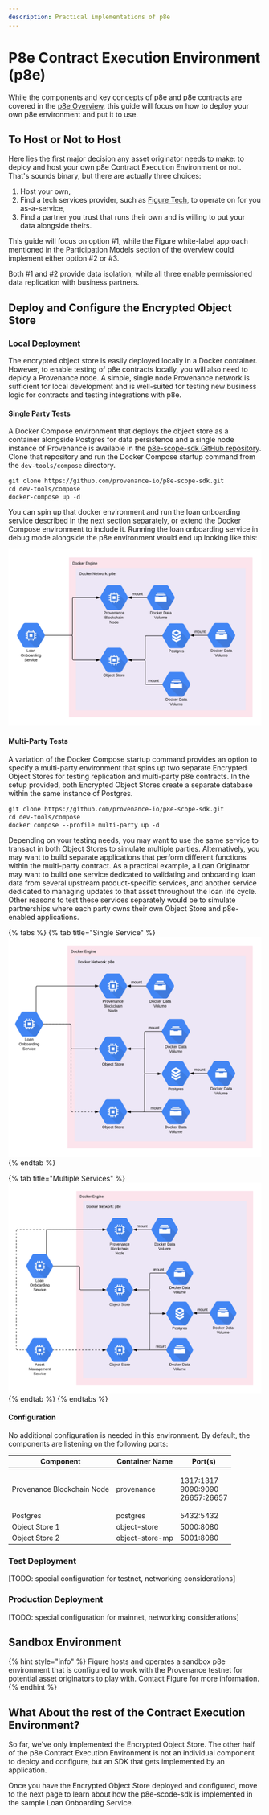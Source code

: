 ```yaml
---
description: Practical implementations of p8e
---
```


# P8e Contract Execution Environment (p8e)

While the components and key concepts of p8e and p8e contracts are covered in the [p8e Overview](https://docs.provenance.io/p8e/overview), this guide will focus on how to deploy your own p8e environment and put it to use.

## To Host or Not to Host

Here lies the first major decision any asset originator needs to make: to deploy and host your own p8e Contract Execution Environment or not. That's sounds binary, but there are actually three choices:

1. Host your own,
2. Find a tech services provider, such as [Figure Tech](https://www.figure.tech), to operate on for you as-a-service,
3. Find a partner you trust that runs their own and is willing to put your data alongside theirs.

This guide will focus on option #1, while the Figure white-label approach mentioned in the Participation Models section of the overview could implement either option #2 or #3.

Both #1 and #2 provide data isolation, while all three enable permissioned data replication with business partners.

## Deploy and Configure the Encrypted Object Store

### Local Deployment

The encrypted object store is easily deployed locally in a Docker container. However, to enable testing of p8e contracts locally, you will also need to deploy a Provenance node. A simple, single node Provenance network is sufficient for local development and is well-suited for testing new business logic for contracts and testing integrations with p8e.

#### Single Party Tests

A Docker Compose environment that deploys the object store as a container alongside Postgres for data persistence and a single node instance of Provenance is available in the [p8e-scope-sdk GitHub repository](https://github.com/provenance-io/p8e-scope-sdk/tree/main/dev-tools/compose). Clone that repository and run the Docker Compose startup command from the `dev-tools/compose` directory.

```
git clone https://github.com/provenance-io/p8e-scope-sdk.git
cd dev-tools/compose
docker-compose up -d
```

You can spin up that docker environment and run the loan onboarding service described in the next section separately, or extend the Docker Compose environment to include it. Running the loan onboarding service in debug mode alongside the p8e environment would end up looking like this:

![Single Object Store Local Testing Environment](<../../.gitbook/assets/Post Close - Local Env.png>)

#### Multi-Party Tests

A variation of the Docker Compose startup command provides an option to specify a multi-party environment that spins up two separate Encrypted Object Stores for testing replication and multi-party p8e contracts. In the setup provided, both Encrypted Object Stores create a separate database within the same instance of Postgres.

```
git clone https://github.com/provenance-io/p8e-scope-sdk.git
cd dev-tools/compose
docker compose --profile multi-party up -d
```

Depending on your testing needs, you may want to use the same service to transact in both Object Stores to simulate multiple parties. Alternatively, you may want to build separate applications that perform different functions within the multi-party contract. As a practical example, a Loan Originator may want to build one service dedicated to validating and onboarding loan data from several upstream product-specific services, and another service dedicated to managing updates to that asset throughout the loan life cycle. Other reasons to test these services separately would be to simulate partnerships where each party owns their own Object Store and p8e-enabled applications.

{% tabs %}
{% tab title="Single Service" %}
![A single service transacting with unique object stores to execute either multi-party contracts or a series of contracts](<../../.gitbook/assets/Post Close - Local Env - MP1.png>)
{% endtab %}

{% tab title="Multiple Services" %}
![Multiple services transacting with unique object stores to execute either multi-party contracts or a series of contracts](<../../.gitbook/assets/Post Close - Local Env - MP2 (1).png>)
{% endtab %}
{% endtabs %}

#### Configuration

No additional configuration is needed in this environment. By default, the components are listening on the following ports:

| Component                  | Container Name  | Port(s)                                      |
| -------------------------- | --------------- | -------------------------------------------- |
| Provenance Blockchain Node | provenance      | <p>1317:1317<br>9090:9090<br>26657:26657</p> |
| Postgres                   | postgres        | 5432:5432                                    |
| Object Store 1             | object-store    | 5000:8080                                    |
| Object Store 2             | object-store-mp | 5001:8080                                    |

### Test Deployment

\[TODO: special configuration for testnet, networking considerations]

### Production Deployment

\[TODO: special configuration for mainnet, networking considerations]

## Sandbox Environment

{% hint style="info" %}
Figure hosts and operates a sandbox p8e environment that is configured to work with the Provenance testnet for potential asset originators to play with. Contact Figure for more information.
{% endhint %}

## What About the rest of the Contract Execution Environment?

So far, we've only implemented the Encrypted Object Store. The other half of the p8e Contract Execution Environment is not an individual component to deploy and configure, but an SDK that gets implemented by an application.

Once you have the Encrypted Object Store deployed and configured, move to the next page to learn about how the p8e-scode-sdk is implemented in the sample Loan Onboarding Service.
